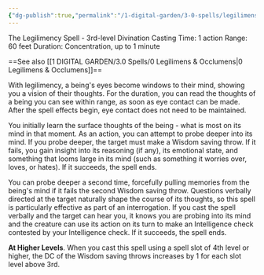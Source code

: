 ```yaml
---
{"dg-publish":true,"permalink":"/1-digital-garden/3-0-spells/legilimens/"}
---
```


The Legilimency Spell - 3rd-level Divination 
Casting Time: 1 action 
Range: 60 feet 
Duration: Concentration, up to 1 minute 

==See also [[1 DIGITAL GARDEN/3.0 Spells/0 Legilimens & Occlumens\|0 Legilimens & Occlumens]]==

With legilimency, a being's eyes become windows to their mind, showing you a vision of their thoughts. For the duration, you can read the thoughts of a being you can see within range, as soon as eye contact can be made. After the spell effects begin, eye contact does not need to be maintained. 

You initially learn the surface thoughts of the being - what is most on its mind in that moment. As an action, you can attempt to probe deeper into its mind. If you probe deeper, the target must make a Wisdom saving throw. If it fails, you gain insight into its reasoning (if any), its emotional state, and something that looms large in its mind (such as something it worries over, loves, or hates). If it succeeds, the spell ends. 

You can probe deeper a second time, forcefully pulling memories from the being's mind if it fails the second Wisdom saving throw. Questions verbally directed at the target naturally shape the course of its thoughts, so this spell is particularly effective as part of an interrogation. If you cast the spell verbally and the target can hear you, it knows you are probing into its mind and the creature can use its action on its turn to make an Intelligence check contested by your Intelligence check. If it succeeds, the spell ends. 

**At Higher Levels**. When you cast this spell using a spell slot of 4th level or higher, the DC of the Wisdom saving throws increases by 1 for each slot level above 3rd.